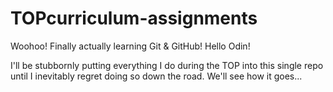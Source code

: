 # TOPcurriculum-assignments
Woohoo! Finally actually learning Git & GitHub!
Hello Odin!

I'll be stubbornly putting everything I do during the TOP into this single repo until I inevitably regret doing so down the road. We'll see how it goes...
